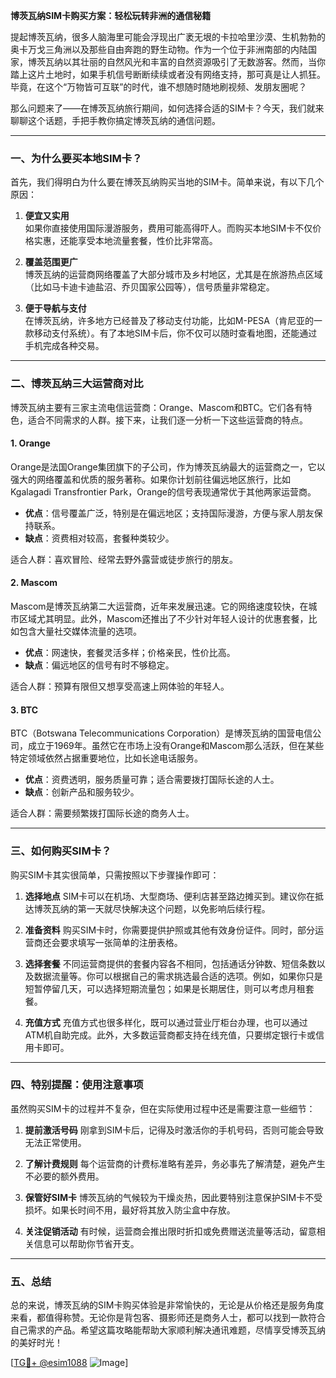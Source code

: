 **博茨瓦纳SIM卡购买方案：轻松玩转非洲的通信秘籍**

提起博茨瓦纳，很多人脑海里可能会浮现出广袤无垠的卡拉哈里沙漠、生机勃勃的奥卡万戈三角洲以及那些自由奔跑的野生动物。作为一个位于非洲南部的内陆国家，博茨瓦纳以其壮丽的自然风光和丰富的自然资源吸引了无数游客。然而，当你踏上这片土地时，如果手机信号断断续续或者没有网络支持，那可真是让人抓狂。毕竟，在这个“万物皆可互联”的时代，谁不想随时随地刷视频、发朋友圈呢？

那么问题来了——在博茨瓦纳旅行期间，如何选择合适的SIM卡？今天，我们就来聊聊这个话题，手把手教你搞定博茨瓦纳的通信问题。

---

### **一、为什么要买本地SIM卡？**

首先，我们得明白为什么要在博茨瓦纳购买当地的SIM卡。简单来说，有以下几个原因：

1. **便宜又实用**  
   如果你直接使用国际漫游服务，费用可能高得吓人。而购买本地SIM卡不仅价格实惠，还能享受本地流量套餐，性价比非常高。
   
2. **覆盖范围更广**  
   博茨瓦纳的运营商网络覆盖了大部分城市及乡村地区，尤其是在旅游热点区域（比如马卡迪卡迪盐沼、乔贝国家公园等），信号质量非常稳定。

3. **便于导航与支付**  
   在博茨瓦纳，许多地方已经普及了移动支付功能，比如M-PESA（肯尼亚的一款移动支付系统）。有了本地SIM卡后，你不仅可以随时查看地图，还能通过手机完成各种交易。

---

### **二、博茨瓦纳三大运营商对比**

博茨瓦纳主要有三家主流电信运营商：Orange、Mascom和BTC。它们各有特色，适合不同需求的人群。接下来，让我们逐一分析一下这些运营商的特点。

#### 1. **Orange**
Orange是法国Orange集团旗下的子公司，作为博茨瓦纳最大的运营商之一，它以强大的网络覆盖和优质的服务著称。如果你计划前往偏远地区旅行，比如Kgalagadi Transfrontier Park，Orange的信号表现通常优于其他两家运营商。

- **优点**：信号覆盖广泛，特别是在偏远地区；支持国际漫游，方便与家人朋友保持联系。
- **缺点**：资费相对较高，套餐种类较少。

适合人群：喜欢冒险、经常去野外露营或徒步旅行的朋友。

#### 2. **Mascom**
Mascom是博茨瓦纳第二大运营商，近年来发展迅速。它的网络速度较快，在城市区域尤其明显。此外，Mascom还推出了不少针对年轻人设计的优惠套餐，比如包含大量社交媒体流量的选项。

- **优点**：网速快，套餐灵活多样；价格亲民，性价比高。
- **缺点**：偏远地区的信号有时不够稳定。

适合人群：预算有限但又想享受高速上网体验的年轻人。

#### 3. **BTC**
BTC（Botswana Telecommunications Corporation）是博茨瓦纳的国营电信公司，成立于1969年。虽然它在市场上没有Orange和Mascom那么活跃，但在某些特定领域依然占据重要地位，比如长途电话服务。

- **优点**：资费透明，服务质量可靠；适合需要拨打国际长途的人士。
- **缺点**：创新产品和服务较少。

适合人群：需要频繁拨打国际长途的商务人士。

---

### **三、如何购买SIM卡？**

购买SIM卡其实很简单，只需按照以下步骤操作即可：

1. **选择地点**
   SIM卡可以在机场、大型商场、便利店甚至路边摊买到。建议你在抵达博茨瓦纳的第一天就尽快解决这个问题，以免影响后续行程。

2. **准备资料**
   购买SIM卡时，你需要提供护照或其他有效身份证件。同时，部分运营商还会要求填写一张简单的注册表格。

3. **选择套餐**
   不同运营商提供的套餐内容各不相同，包括通话分钟数、短信条数以及数据流量等。你可以根据自己的需求挑选最合适的选项。例如，如果你只是短暂停留几天，可以选择短期流量包；如果是长期居住，则可以考虑月租套餐。

4. **充值方式**
   充值方式也很多样化，既可以通过营业厅柜台办理，也可以通过ATM机自助完成。此外，大多数运营商都支持在线充值，只要绑定银行卡或信用卡即可。

---

### **四、特别提醒：使用注意事项**

虽然购买SIM卡的过程并不复杂，但在实际使用过程中还是需要注意一些细节：

1. **提前激活号码**
   刚拿到SIM卡后，记得及时激活你的手机号码，否则可能会导致无法正常使用。

2. **了解计费规则**
   每个运营商的计费标准略有差异，务必事先了解清楚，避免产生不必要的额外费用。

3. **保管好SIM卡**
   博茨瓦纳的气候较为干燥炎热，因此要特别注意保护SIM卡不受损坏。如果长时间不用，最好将其放入防尘盒中存放。

4. **关注促销活动**
   有时候，运营商会推出限时折扣或免费赠送流量等活动，留意相关信息可以帮助你节省开支。

---

### **五、总结**

总的来说，博茨瓦纳的SIM卡购买体验是非常愉快的，无论是从价格还是服务角度来看，都值得称赞。无论你是背包客、摄影师还是商务人士，都可以找到一款符合自己需求的产品。希望这篇攻略能帮助大家顺利解决通讯难题，尽情享受博茨瓦纳的美好时光！

[[TG💪+ @esim1088](https://t.me/s/esim1088) ![Image](https://i.postimg.cc/4NQfJmqS/Snipaste-2025-05-13-00-14-12.png)]
